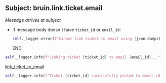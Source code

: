 ## Subject: bruin.link.ticket.email

_Message arrives at subject_

* If message body doesn't have `ticket_id` or `email_id`:
  ```python
  self._logger.error(f"Cannot link ticket to email using {json.dumps(msg)}. JSON malformed")
  ```
  END

```python
self._logger.info(f"Linking ticket {ticket_id} to email {email_id}...")
```

[link_ticket_to_email](../repositories/bruin_repository/link_ticket_to_email.md)

```python
self._logger.info(f"Ticket {ticket_id} successfully posted to email_id:{email_id} ")
```
